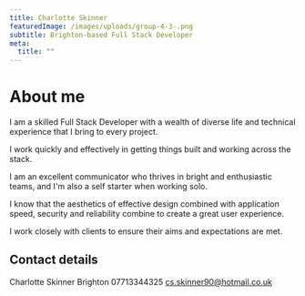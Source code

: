 ```yaml
---
title: Charlotte Skinner
featuredImage: /images/uploads/group-4-3-.png
subtitle: Brighton-based Full Stack Developer
meta:
  title: ""
---
```

# About me

I am a skilled Full Stack Developer with a wealth of diverse life and technical experience that I bring to every project.

I work quickly and effectively in getting things built and working across the stack.

I am an excellent communicator who thrives in bright and enthusiastic teams, and I'm also a self starter when working solo.

I know that the aesthetics of effective design combined with application speed, security and reliability combine to create a great user experience.

I work closely with clients to ensure their aims and expectations are met.

## Contact details

Charlotte Skinner
Brighton
07713344325
cs.skinner90@hotmail.co.uk